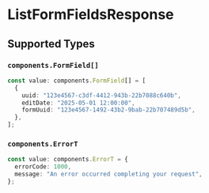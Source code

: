 # ListFormFieldsResponse


## Supported Types

### `components.FormField[]`

```typescript
const value: components.FormField[] = [
  {
    uuid: "123e4567-c3df-4412-943b-22b7088c640b",
    editDate: "2025-05-01 12:00:00",
    formUuid: "123e4567-1492-43b2-9bab-22b707489d5b",
  },
];
```

### `components.ErrorT`

```typescript
const value: components.ErrorT = {
  errorCode: 1000,
  message: "An error occurred completing your request",
};
```

